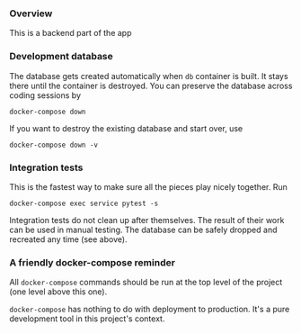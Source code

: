 ### Overview
This is a backend part of the app

### Development database
The database gets created automatically when `db` container is built. It stays there until the container is destroyed. You can preserve the database across coding sessions by
```
docker-compose down
```
If you want to destroy the existing database and start over, use
```
docker-compose down -v
```
### Integration tests
This is the fastest way to make sure all the pieces play nicely together. Run
```
docker-compose exec service pytest -s
```
Integration tests do not clean up after themselves. The result of their work can be used in manual testing. The database can be safely dropped and recreated any time (see above).

### A friendly docker-compose reminder
All `docker-compose` commands should be run at the top level of the project (one level above this one).

`docker-compose` has nothing to do with deployment to production. It's a pure development tool in this project's context.
